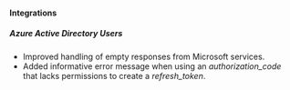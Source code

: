 
#### Integrations
##### Azure Active Directory Users
- Improved handling of empty responses from Microsoft services.
- Added informative error message when using an *authorization_code* that lacks permissions to create a *refresh_token*. 
